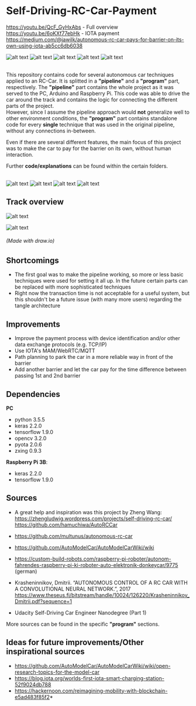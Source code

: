 # Self-Driving-RC-Car-Payment


[//]: # (Image References)
[image1]: ./project_images/overview.jpg
[image2]: ./project_images/overview_top.jpg
[image3]: ./project_images/overview_side.jpg
[image4]: ./project_images/overview_back.jpg
[image5]: ./project_images/project_structure_diagram.jpg

[gif1]: ./project_images/run_qr_2x.gif
[gif2]: ./project_images/whole_top_2x.gif
[gif3]: ./project_images/lane_traffic_sign.gif
[gif4]: ./project_images/barrier_moving_car.gif
[gif5]: ./project_images/payment.gif
[gif6]: ./project_images/track_overview_2x.gif


<https://youtu.be/QcF_GyHxAbs> - Full overview<br/>
<https://youtu.be/6oKXf77ebHk> - IOTA payment<br/>
<https://medium.com/@jawilk/autonomous-rc-car-pays-for-barrier-on-its-own-using-iota-ab5cc6db6038> <br/>

![alt text][gif1] ![alt text][gif2]
![alt text][gif3]
![alt text][gif4]
![alt text][gif5]
<br/>
<br/>

This repository contains code for several autonomous car techniques applied to an RC-Car. It is splitted in a **"pipeline"** and a **"program"** part, respectively. The **"pipeline"** part contains the whole project as it was served to the PC, Arduino and Raspberry Pi. This code was able to drive the car around the track and contains the logic for connecting the different parts of the project. <br/>
However, since I assume the pipeline approach would **not** generalize well to other environment conditions, the **"program"** part contains standalone code for every **single** technique that was used in the original pipeline, without any connections in-between. 

Even if there are several different features, the main focus of this project was to make the car to pay for the barrier on its own, without human interaction. 

Further **code/explanations** can be found within the certain folders.
<br/>
<br/>

![alt text][image1] ![alt text][image2] ![alt text][image3]
![alt text][image4]


## Track overview <br/>
![alt text][gif6] 

![alt text][image5]
###### (Made with draw.io)

## Shortcomings
* The first goal was to make the pipeline working, so more or less basic techniques were used for setting it all up. In the future certain parts can be replaced with more sophisticated techniques
* Right now the transaction time is not acceptable for a useful system, but this shouldn't be a future issue (with many more users) regarding the tangle architecture  
## Improvements
* Improve the payment process with device identification and/or other data exchange protocols (e.g. TCP/IP)
* Use IOTA's MAM/WebRTC/MQTT
* Path planning to park the car in a more reliable way in front of the barrier
* Add another barrier and let the car pay for the time difference between passing 1st and 2nd barrier

## Dependencies
**PC**
* python 3.5.5
* keras 2.2.0
* tensorflow 1.9.0
* opencv 3.2.0
* pyota 2.0.6
* zxing 0.9.3

**Raspberry Pi 3B**:
* keras 2.2.0
* tensorflow 1.9.0

## Sources
* A great help and inspiration was this project by Zheng Wang: <br/>
  <https://zhengludwig.wordpress.com/projects/self-driving-rc-car/> <br/>
  <https://github.com/hamuchiwa/AutoRCCar>

* <https://github.com/multunus/autonomous-rc-car>

* <https://github.com/AutoModelCar/AutoModelCarWiki/wiki>

* <https://custom-build-robots.com/raspberry-pi-roboter/autonom-fahrendes-raspberry-pi-ki-roboter-auto-elektronik-donkeycar/9775> (german)

* Krasheninnikov, Dmitrii. “AUTONOMOUS CONTROL OF A RC CAR WITH A CONVOLUTIONAL NEURAL NETWORK.”, 2017
<https://www.theseus.fi/bitstream/handle/10024/126220/Krasheninnikov_Dmitrii.pdf?sequence=1>
  
* Udacity Self-Driving Car Engineer Nanodegree (Part 1)

More sources can be found in the specific **"program"** sections.

## Ideas for future improvements/Other inspirational sources
* <https://github.com/AutoModelCar/AutoModelCarWiki/wiki/open-research-topics-for-the-model-car>
* <https://blog.iota.org/worlds-first-iota-smart-charging-station-52f9024db788>
* <https://hackernoon.com/reimagining-mobility-with-blockchain-e5ad483f85f2>* 